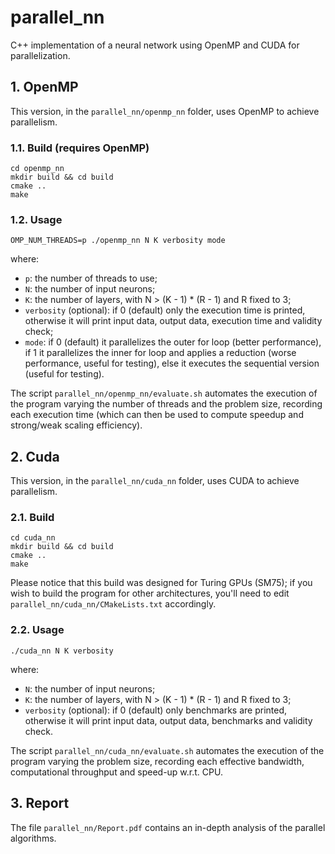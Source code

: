 # parallel_nn
C++ implementation of a neural network using OpenMP and CUDA for parallelization.

## 1. OpenMP
This version, in the `parallel_nn/openmp_nn` folder, uses OpenMP to achieve parallelism.

### 1.1. Build (requires OpenMP)
```
cd openmp_nn
mkdir build && cd build
cmake ..
make
```

### 1.2. Usage
```
OMP_NUM_THREADS=p ./openmp_nn N K verbosity mode
```
where:
- `p`: the number of threads to use;
- `N`: the number of input neurons;
- `K`: the number of layers, with N > (K - 1) * (R - 1) and R fixed to 3;
- `verbosity` (optional): if 0 (default) only the execution time is printed, otherwise it will print input data, output data, execution time and validity check;
- `mode`: if 0 (default) it parallelizes the outer for loop (better performance), if 1 it parallelizes the inner for loop and applies a reduction (worse performance, useful for testing), else it executes the sequential version (useful for testing).

The script `parallel_nn/openmp_nn/evaluate.sh` automates the execution of the program varying the number of threads and the problem size, recording each execution time (which can then be used to compute speedup and strong/weak scaling efficiency).

## 2. Cuda
This version, in the `parallel_nn/cuda_nn` folder, uses CUDA to achieve parallelism.

### 2.1. Build
```
cd cuda_nn
mkdir build && cd build
cmake ..
make
```

Please notice that this build was designed for Turing GPUs (SM75); if you wish to build the program for other architectures, you'll need to edit `parallel_nn/cuda_nn/CMakeLists.txt` accordingly.

### 2.2. Usage
```
./cuda_nn N K verbosity
```
where:
- `N`: the number of input neurons;
- `K`: the number of layers, with N > (K - 1) * (R - 1) and R fixed to 3;
- `verbosity` (optional): if 0 (default) only benchmarks are printed, otherwise it will print input data, output data, benchmarks and validity check.

The script `parallel_nn/cuda_nn/evaluate.sh` automates the execution of the program varying the problem size, recording each effective bandwidth, computational throughput and speed-up w.r.t. CPU.

## 3. Report
The file `parallel_nn/Report.pdf` contains an in-depth analysis of the parallel algorithms.
